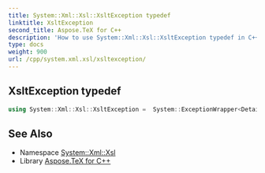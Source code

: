 ```yaml
---
title: System::Xml::Xsl::XsltException typedef
linktitle: XsltException
second_title: Aspose.TeX for C++
description: 'How to use System::Xml::Xsl::XsltException typedef in C++.'
type: docs
weight: 900
url: /cpp/system.xml.xsl/xsltexception/
---
```

## XsltException typedef




```cpp
using System::Xml::Xsl::XsltException =  System::ExceptionWrapper<Details_XsltException>
```

## See Also

* Namespace [System::Xml::Xsl](../)
* Library [Aspose.TeX for C++](../../)
